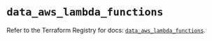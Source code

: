 # `data_aws_lambda_functions`

Refer to the Terraform Registry for docs: [`data_aws_lambda_functions`](https://registry.terraform.io/providers/hashicorp/aws/6.0.0/docs/data-sources/lambda_functions).

